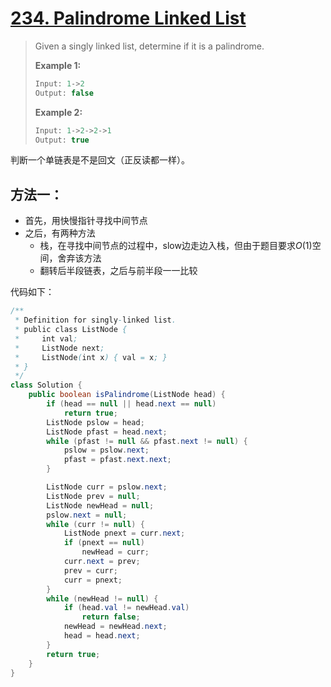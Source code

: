 # [234. Palindrome Linked List][1]

> Given a singly linked list, determine if it is a palindrome.
>
> **Example 1:**
>
> ```java
> Input: 1->2
> Output: false
> ```
>
> **Example 2:**
>
> ```java
> Input: 1->2->2->1
> Output: true
> ```

判断一个单链表是不是回文（正反读都一样）。

## 方法一：

* 首先，用快慢指针寻找中间节点
* 之后，有两种方法
  * 栈，在寻找中间节点的过程中，slow边走边入栈，但由于题目要求$O(1)$空间，舍弃该方法
  * 翻转后半段链表，之后与前半段一一比较

代码如下：

```java
/**
 * Definition for singly-linked list.
 * public class ListNode {
 *     int val;
 *     ListNode next;
 *     ListNode(int x) { val = x; }
 * }
 */
class Solution {
    public boolean isPalindrome(ListNode head) {
        if (head == null || head.next == null)
            return true;
        ListNode pslow = head;
        ListNode pfast = head.next;
        while (pfast != null && pfast.next != null) {
            pslow = pslow.next;
            pfast = pfast.next.next;
        }

        ListNode curr = pslow.next;
        ListNode prev = null;
        ListNode newHead = null;
        pslow.next = null;
        while (curr != null) {
            ListNode pnext = curr.next;
            if (pnext == null)
                newHead = curr;
            curr.next = prev;
            prev = curr;
            curr = pnext;
        }
        while (newHead != null) {
            if (head.val != newHead.val)
                return false;
            newHead = newHead.next;
            head = head.next;
        }
        return true;
    }
}
```









[1]: https://leetcode.com/problems/palindrome-linked-list/